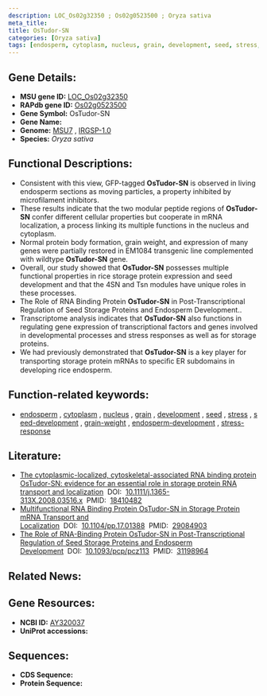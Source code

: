 ```yaml
---
description: LOC_Os02g32350 ; Os02g0523500 ; Oryza sativa
meta_title:
title: OsTudor-SN
categories: [Oryza sativa]
tags: [endosperm, cytoplasm, nucleus, grain, development, seed, stress, seed development, grain weight, endosperm development, stress response]
---
```


## Gene Details:
- **MSU gene ID:** [LOC_Os02g32350](http://rice.uga.edu/cgi-bin/ORF_infopage.cgi?orf=LOC_Os02g32350)  
- **RAPdb gene ID:** [Os02g0523500](https://rapdb.dna.affrc.go.jp/locus/?name=Os02g0523500)  
- **Gene Symbol:** OsTudor-SN
- **Gene Name:**
- **Genome:**  [MSU7](http://rice.uga.edu/)&nbsp;,&nbsp;[IRGSP-1.0](https://rapdb.dna.affrc.go.jp/download/irgsp1.html)
- **Species:** *Oryza sativa*

## Functional Descriptions:
   - Consistent with this view, GFP-tagged **OsTudor-SN** is observed in living endosperm sections as moving particles, a property inhibited by microfilament inhibitors.
   - These results indicate that the two modular peptide regions of **OsTudor-SN** confer different cellular properties but cooperate in mRNA localization, a process linking its multiple functions in the nucleus and cytoplasm.
   - Normal protein body formation, grain weight, and expression of many genes were partially restored in EM1084 transgenic line complemented with wildtype **OsTudor-SN** gene.
   - Overall, our study showed that **OsTudor-SN** possesses multiple functional properties in rice storage protein expression and seed development and that the 4SN and Tsn modules have unique roles in these processes.
   - The Role of RNA Binding Protein **OsTudor-SN** in Post-Transcriptional Regulation of Seed Storage Proteins and Endosperm Development..
   - Transcriptome analysis indicates that **OsTudor-SN** also functions in regulating gene expression of transcriptional factors and genes involved in developmental processes and stress responses as well as for storage proteins.
   - We had previously demonstrated that **OsTudor-SN** is a key player for transporting storage protein mRNAs to speciﬁc ER subdomains in developing rice endosperm.

## Function-related keywords:
   - [endosperm](/tags/endosperm/)&nbsp;,&nbsp;[cytoplasm](/tags/cytoplasm/)&nbsp;,&nbsp;[nucleus](/tags/nucleus/)&nbsp;,&nbsp;[grain](/tags/grain/)&nbsp;,&nbsp;[development](/tags/development/)&nbsp;,&nbsp;[seed](/tags/seed/)&nbsp;,&nbsp;[stress](/tags/stress/)&nbsp;,&nbsp;[seed-development](/tags/seed-development/)&nbsp;,&nbsp;[grain-weight](/tags/grain-weight/)&nbsp;,&nbsp;[endosperm-development](/tags/endosperm-development/)&nbsp;,&nbsp;[stress-response](/tags/stress-response/)

## Literature:
   - [The cytoplasmic-localized, cytoskeletal-associated RNA binding protein OsTudor-SN: evidence for an essential role in storage protein RNA transport and localization](https://www.doi.org/10.1111/j.1365-313X.2008.03516.x)&nbsp;&nbsp;DOI:&nbsp;&nbsp;[10.1111/j.1365-313X.2008.03516.x](https://www.doi.org/10.1111/j.1365-313X.2008.03516.x)&nbsp;&nbsp;PMID:&nbsp;&nbsp;[18410482](https://pubmed.ncbi.nlm.nih.gov/18410482/)
   - [Multifunctional RNA Binding Protein OsTudor-SN in Storage Protein mRNA Transport and Localization](https://www.doi.org/10.1104/pp.17.01388)&nbsp;&nbsp;DOI:&nbsp;&nbsp;[10.1104/pp.17.01388](https://www.doi.org/10.1104/pp.17.01388)&nbsp;&nbsp;PMID:&nbsp;&nbsp;[29084903](https://pubmed.ncbi.nlm.nih.gov/29084903/)
   - [The Role of RNA-Binding Protein OsTudor-SN in Post-Transcriptional Regulation of Seed Storage Proteins and Endosperm Development](https://www.doi.org/10.1093/pcp/pcz113)&nbsp;&nbsp;DOI:&nbsp;&nbsp;[10.1093/pcp/pcz113](https://www.doi.org/10.1093/pcp/pcz113)&nbsp;&nbsp;PMID:&nbsp;&nbsp;[31198964](https://pubmed.ncbi.nlm.nih.gov/31198964/)

## Related News:

## Gene Resources:
- **NCBI ID:**  [AY320037](http://www.ncbi.nlm.nih.gov/nuccore/AY320037)
- **UniProt accessions:** [](https://www.uniprot.org/uniprotkb//entry)

## Sequences:
- **CDS Sequence:**
- **Protein Sequence:**
